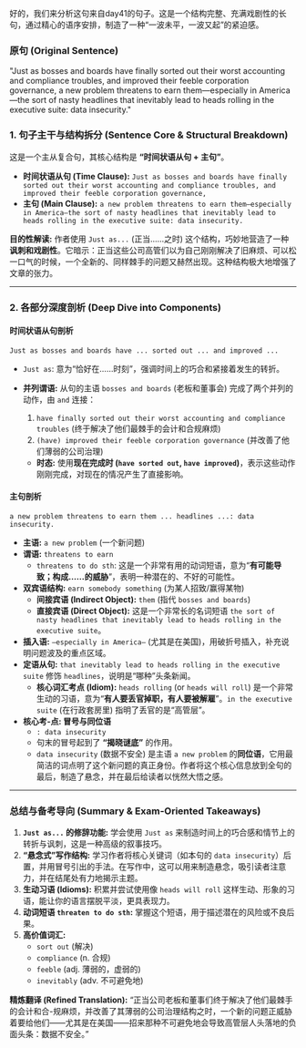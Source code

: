 好的，我们来分析这句来自day41的句子。这是一个结构完整、充满戏剧性的长句，通过精心的语序安排，制造了一种“一波未平，一波又起”的紧迫感。

### **原句 (Original Sentence)**

"Just as bosses and boards have finally sorted out their worst accounting and compliance troubles, and improved their feeble corporation governance, a new problem threatens to earn them—especially in America—the sort of nasty headlines that inevitably lead to heads rolling in the executive suite: data insecurity."

### **1. 句子主干与结构拆分 (Sentence Core & Structural Breakdown)**

这是一个主从复合句，其核心结构是 **“时间状语从句 + 主句”**。

- **时间状语从句 (Time Clause):** `Just as bosses and boards have finally sorted out their worst accounting and compliance troubles, and improved their feeble corporation governance,`
- **主句 (Main Clause):** `a new problem threatens to earn them—especially in America—the sort of nasty headlines that inevitably lead to heads rolling in the executive suite: data insecurity.`

**目的性解读:** 作者使用 `Just as...` (正当……之时) 这个结构，巧妙地营造了一种 **讽刺和戏剧性**。它暗示：正当这些公司高管们以为自己刚刚解决了旧麻烦、可以松一口气的时候，一个全新的、同样棘手的问题又赫然出现。这种结构极大地增强了文章的张力。

------

### **2. 各部分深度剖析 (Deep Dive into Components)**

#### **时间状语从句剖析**

```
Just as bosses and boards have ... sorted out ... and improved ...
```

- `Just as`: 意为“恰好在……时刻”，强调时间上的巧合和紧接着发生的转折。

- **并列谓语:** 从句的主语 `bosses and boards` (老板和董事会) 完成了两个并列的动作，由 `and` 连接：

  1. `have finally sorted out their worst accounting and compliance troubles` (终于解决了他们最棘手的会计和合规麻烦)
  2. `(have) improved their feeble corporation governance` (并改善了他们薄弱的公司治理)

  - **时态:** 使用**现在完成时 (`have sorted out`, `have improved`)**，表示这些动作刚刚完成，对现在的情况产生了直接影响。

#### **主句剖析**

```
a new problem threatens to earn them ... headlines ...: data insecurity.
```

- **主语:** `a new problem` (一个新问题)
- **谓语:** `threatens to earn`
  - `threatens to do sth`: 这是一个非常有用的动词短语，意为“**有可能导致；构成……的威胁**”，表明一种潜在的、不好的可能性。
- **双宾语结构:** `earn somebody something` (为某人招致/赢得某物)
  - **间接宾语 (Indirect Object):** `them` (指代 `bosses and boards`)
  - **直接宾语 (Direct Object):** 这是一个非常长的名词短语 `the sort of nasty headlines that inevitably lead to heads rolling in the executive suite`。
- **插入语:** `—especially in America—` (尤其是在美国)，用破折号插入，补充说明问题波及的重点区域。
- **定语从句:** `that inevitably lead to heads rolling in the executive suite` 修饰 `headlines`，说明是“哪种”头条新闻。
  - **核心词汇考点 (Idiom):** `heads rolling` (or `heads will roll`) 是一个非常生动的习语，意为“**有人要丢官掉职，有人要被解雇**”。`in the executive suite` (在行政套房里) 指明了丢官的是“高管层”。
- **核心考-点: 冒号与同位语**
  - `: data insecurity`
  - 句末的冒号起到了 **“揭晓谜底”** 的作用。
  - `data insecurity` (数据不安全) 是主语 `a new problem` 的**同位语**，它用最简洁的词点明了这个新问题的真正身份。作者将这个核心信息放到全句的最后，制造了悬念，并在最后给读者以恍然大悟之感。

------

### **总结与备考导向 (Summary & Exam-Oriented Takeaways)**

1. **`Just as...` 的修辞功能:** 学会使用 `Just as` 来制造时间上的巧合感和情节上的转折与讽刺，这是一种高级的叙事技巧。
2. **“悬念式”写作结构:** 学习作者将核心关键词（如本句的 `data insecurity`）后置，并用冒号引出的手法。在写作中，这可以用来制造悬念，吸引读者注意力，并在结尾处有力地揭示主题。
3. **生动习语 (Idioms):** 积累并尝试使用像 `heads will roll` 这样生动、形象的习语，能让你的语言摆脱平淡，更具表现力。
4. **动词短语 `threaten to do sth`:** 掌握这个短语，用于描述潜在的风险或不良后果。
5. **高价值词汇:**
   - `sort out` (解决)
   - `compliance` (n. 合规)
   - `feeble` (adj. 薄弱的，虚弱的)
   - `inevitably` (adv. 不可避免地)

**精炼翻译 (Refined Translation):** “正当公司老板和董事们终于解决了他们最棘手的会计和合-规麻烦，并改善了其薄弱的公司治理结构之时，一个新的问题正威胁着要给他们——尤其是在美国——招来那种不可避免地会导致高管层人头落地的负面头条：数据不安全。”
